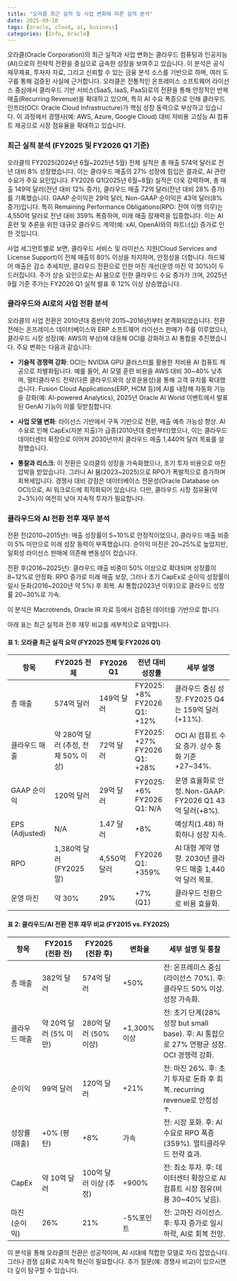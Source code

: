 ```yaml
---
title: "오라클 최근 실적 및 사업 변화에 따른 실적 분석"
date: 2025-09-18
tags: [oracle, cloud, ai, business]
categories: [Info, Oracle]
---
```


오라클(Oracle Corporation)의 최근 실적과 사업 변화는 클라우드 컴퓨팅과 인공지능(AI)으로의 전략적 전환을 중심으로 급속한 성장을 보여주고 있습니다. 이 분석은 공식 재무제표, 투자자 자료, 그리고 신뢰할 수 있는 금융 분석 소스를 기반으로 하며, 여러 도구를 통해 검증된 사실에 근거합니다. 오라클은 전통적인 온프레미스 소프트웨어 라이선스 중심에서 클라우드 기반 서비스(SaaS, IaaS, PaaS)로의 전환을 통해 안정적인 반복 매출(Recurring Revenue)을 확대하고 있으며, 특히 AI 수요 폭증으로 인해 클라우드 인프라(OCI: Oracle Cloud Infrastructure)가 핵심 성장 동력으로 부상하고 있습니다. 이 과정에서 경쟁사(예: AWS, Azure, Google Cloud) 대비 저비용 고성능 AI 컴퓨트 제공으로 시장 점유율을 확대하고 있습니다.

### 최근 실적 분석 (FY2025 및 FY2026 Q1 기준)
오라클의 FY2025(2024년 6월~2025년 5월) 전체 실적은 총 매출 574억 달러로 전년 대비 8% 성장했습니다. 이는 클라우드 매출의 27% 성장에 힘입은 결과로, AI 관련 수요가 주요 요인입니다. FY2026 Q1(2025년 6월~8월) 실적은 더욱 강력하며, 총 매출 149억 달러(전년 대비 12% 증가), 클라우드 매출 72억 달러(전년 대비 28% 증가)를 기록했습니다. GAAP 순이익은 29억 달러, Non-GAAP 순이익은 43억 달러(8% 증가)입니다. 특히 Remaining Performance Obligations(RPO: 잔여 이행 의무)는 4,550억 달러로 전년 대비 359% 폭증하며, 미래 매출 잠재력을 입증합니다. 이는 AI 훈련 및 추론을 위한 대규모 클라우드 계약(예: xAI, OpenAI와의 파트너십) 증가로 인한 것입니다.

사업 세그먼트별로 보면, 클라우드 서비스 및 라이선스 지원(Cloud Services and License Support)이 전체 매출의 80% 이상을 차지하며, 안정성을 더합니다. 하드웨어 매출은 감소 추세지만, 클라우드 전환으로 인한 마진 개선(운영 마진 약 30%)이 두드러집니다. 주가 상승 요인으로는 AI 붐으로 인한 클라우드 수요 증가가 크며, 2025년 9월 기준 주가는 FY2026 Q1 실적 발표 후 12% 이상 상승했습니다.

### 클라우드와 AI로의 사업 전환 분석
오라클의 사업 전환은 2010년대 중반(약 2015~2016년)부터 본격화되었습니다. 전환 전에는 온프레미스 데이터베이스와 ERP 소프트웨어 라이선스 판매가 주를 이루었으나, 클라우드 시장 성장(예: AWS의 부상)에 대응해 OCI를 강화하고 AI 통합을 추진했습니다. 주요 변화는 다음과 같습니다:

- **기술적 경쟁력 강화**: OCI는 NVIDIA GPU 클러스터를 활용한 저비용 AI 컴퓨트 제공으로 차별화됩니다. 예를 들어, AI 모델 훈련 비용을 AWS 대비 30~40% 낮추며, 멀티클라우드 전략(다른 클라우드와의 상호운용성)을 통해 고객 유치를 확대했습니다. Fusion Cloud Applications(ERP, HCM 등)에 AI를 내장해 자동화 기능을 강화(예: AI-powered Analytics), 2025년 Oracle AI World 이벤트에서 발표된 GenAI 기능이 이를 뒷받침합니다.
  
- **사업 모델 변화**: 라이선스 기반에서 구독 기반으로 전환, 매출 예측 가능성 향상. AI 수요로 인해 CapEx(자본 지출)가 급증(2010년대 중반부터)했으나, 이는 클라우드 데이터센터 확장으로 이어져 2030년까지 클라우드 매출 1,440억 달러 목표를 설정했습니다.

- **통찰과 리스크**: 이 전환은 오라클의 성장을 가속화했으나, 초기 투자 비용으로 마진 압박을 받았습니다. 그러나 AI 붐(2023~2025)으로 RPO가 폭발적으로 증가하며 회복세입니다. 경쟁사 대비 강점은 데이터베이스 전문성(Oracle Database on OCI)으로, AI 워크로드에 최적화되어 있습니다. 다만, 클라우드 시장 점유율(약 2~3%)이 여전히 낮아 지속적 투자가 필요합니다.

### 클라우드와 AI 전환 전후 재무 분석
전환 전(2010~2015년): 매출 성장률이 5~10%로 안정적이었으나, 클라우드 매출 비중이 5% 미만으로 미래 성장 동력이 부족했습니다. 순이익 마진은 20~25%로 높았지만, 일회성 라이선스 판매에 의존해 변동성이 컸습니다.

전환 후(2016~2025년): 클라우드 매출 비중이 50% 이상으로 확대되며 성장률이 8~12%로 안정화. RPO 증가로 미래 매출 보장, 그러나 초기 CapEx로 순이익 성장률이 일시 둔화(2016~2020년 약 5%) 후 회복. AI 통합(2023년 이후)으로 클라우드 성장률 20~30%로 가속.

이 분석은 Macrotrends, Oracle IR 자료 등에서 검증된 데이터를 기반으로 합니다.

아래 표는 최근 실적과 전후 재무 비교를 세부적으로 요약합니다.

#### 표 1: 오라클 최근 실적 요약 (FY2025 전체 및 FY2026 Q1)
| 항목 | FY2025 전체 | FY2026 Q1 | 전년 대비 성장률 | 세부 설명 |
|------|-------------|-----------|------------------|----------|
| 총 매출 | 574억 달러 | 149억 달러 | FY2025: +8%<br>FY2026 Q1: +12% | 클라우드 중심 성장. FY2025 Q4는 159억 달러(+11%). |
| 클라우드 매출 | 약 280억 달러 (추정, 전체 50% 이상) | 72억 달러 | FY2025: +27%<br>FY2026 Q1: +28% | OCI AI 컴퓨트 수요 증가. 상수 통화 기준 +27~34%. |
| GAAP 순이익 | 120억 달러 | 29억 달러 | FY2025: +6%<br>FY2026 Q1: N/A | 운영 효율화로 안정. Non-GAAP: FY2026 Q1 43억 달러(+8%). |
| EPS (Adjusted) | N/A | 1.47 달러 | +8% | 예상치(1.48) 하회하나 성장 지속. |
| RPO | 1,380억 달러 (FY2025 말) | 4,550억 달러 | FY2026 Q1: +359% | AI 대형 계약 영향. 2030년 클라우드 매출 1,440억 달러 목표. |
| 운영 마진 | 약 30% | 29% | +7% (Q1) | 클라우드 전환으로 비용 효율화. |

#### 표 2: 클라우드/AI 전환 전후 재무 비교 (FY2015 vs. FY2025)
| 항목 | FY2015 (전환 전) | FY2025 (전환 후) | 변화율 | 세부 설명 및 통찰 |
|------|-------------------|-------------------|--------|------------------|
| 총 매출 | 382억 달러 | 574억 달러 | +50% | 전: 온프레미스 중심(라이선스 70%). 후: 클라우드 50% 이상. 성장 가속화. |
| 클라우드 매출 | 약 20억 달러 (5% 미만) | 280억 달러 (50% 이상) | +1,300% 이상 | 전: 초기 단계(28% 성장 but small base). 후: AI 통합으로 27% 연평균 성장. OCI 경쟁력 강화. |
| 순이익 | 99억 달러 | 120억 달러 | +21% | 전: 마진 26%. 후: 초기 투자로 둔화 후 회복. recurring revenue로 안정성 ↑. |
| 성장률 (매출) | +0% (평탄) | +8% | 가속 | 전: 시장 포화. 후: AI 수요로 RPO 폭증(359%). 멀티클라우드 전략 효과. |
| CapEx | 약 10억 달러 | 100억 달러 이상 (추정) | +900% | 전: 최소 투자. 후: 데이터센터 확장으로 AI 컴퓨트 시장 점유(비용 30~40% 낮음). |
| 마진 (순이익) | 26% | 21% | -5%포인트 | 전: 고마진 라이선스. 후: 투자 증가로 일시 하락, AI로 회복 전망. |

이 분석을 통해 오라클의 전환은 성공적이며, AI 시대에 적합한 모델로 자리 잡았습니다. 그러나 경쟁 심화로 지속적 혁신이 필요합니다. 추가 질문(예: 경쟁사 비교)이 있으시면 더 깊이 탐구할 수 있습니다.
